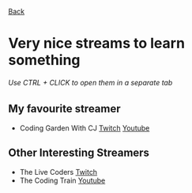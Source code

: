 [Back](https://github.com/MV88/DevResources)

# Very nice streams to learn something

<h6>Use CTRL + CLICK to open them in a separate tab</h6>

## My favourite streamer
- Coding Garden With CJ [Twitch](https://twitch.tv/codinggarden) [Youtube](https://www.youtube.com/channel/UCLNgu_OupwoeESgtab33CCw)

## Other Interesting Streamers
- The Live Coders [Twitch](https://twitch.tv/thelivecoders)
- The Coding Train [Youtube](https://www.youtube.com/channel/UCvjgXvBlbQiydffZU7m1_aw)